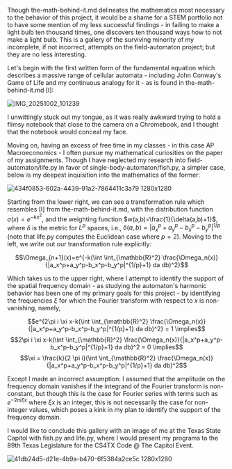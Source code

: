 Though the-math-behind-it.md delineates the mathematics most necessary to the behavior of this project, it would be a shame for a STEM portfolio not to have some mention of my less successful findings - in failing to make a light bulb ten thousand times, one discovers ten thousand ways how to not make a light bulb.
This is a gallery of the surviving minority of my incomplete, if not incorrect, attempts on the field-automaton project; but they are no less interesting.

Let's begin with the first written form of the fundamental equation which describes a massive range of cellular automata - including John Conway's Game of Life and my continuous analogy for it - as is found in the-math-behind-it.md [I]:

![IMG_20251002_101239](https://github.com/user-attachments/assets/4542e068-6436-4791-a4a4-f1815bee8998)

I unwittingly stuck out my tongue, as it was really awkward trying to hold a flimsy notebook that close to the camera on a Chromebook, and I thought that the notebook would conceal my face.

Moving on, having an excess of free time in my classes - in this case AP Macroeconomics - I often pursue my mathematical curiosities on the paper of my assignments. 
Though I have neglected my research into field-automaton/life.py in favor of single-body-automaton/fish.py, a simpler case, below is my deepest inquisition into the mathematics of the former:

![434f0853-602a-4439-91a2-7864411c3a79 1280x1280](https://github.com/user-attachments/assets/3172b94a-bb24-4d94-8e75-8d2ad3efcf32)

Starting from the lower right, we can see a transformation rule which resembles [I] from the-math-behind-it.md, with the distribution function $\sigma(x) = e^{-kx^2}$, and the weighting function $w(a,b)=\frac{1}{\delta(a,b)+1}$, where $\delta$ is the metric for $L^p$ spaces, i.e., $\delta(a,b)=|a_x^p+a_y^p-b_x^p-b_y^p|^{1/p}$ (note that life.py computes the Euclidean case where $p = 2$). Moving to the left, we write out our transformation rule explicitly:

$$\Omega_{n+1}(x)=e^{-k(\int \int_{\mathbb{R}^2} \frac{\Omega_n(x)}{|a_x^p+a_y^p-b_x^p-b_y^p|^{1/p}+1} da db)^2}$$

Which takes us to the upper right, where I attempt to identify the support of the spatial frequency domain - as studying the automaton's harmonic behavior has been one of my primary goals for this project - by identifying the frequencies $\xi$ for which the Fourier transform with respect to $x$ is non-vanishing, namely,

$$e^{2\pi i \xi x-k(\int \int_{\mathbb{R}^2} \frac{\Omega_n(x)}{|a_x^p+a_y^p-b_x^p-b_y^p|^{1/p}+1} da db)^2} = 1 \implies$$
$$2\pi i \xi x-k(\int \int_{\mathbb{R}^2} \frac{\Omega_n(x)}{|a_x^p+a_y^p-b_x^p-b_y^p|^{1/p}+1} da db)^2 = 0 \implies$$
$$\xi = \frac{k}{2 \pi i}(\int \int_{\mathbb{R}^2} \frac{\Omega_n(x)}{|a_x^p+a_y^p-b_x^p-b_y^p|^{1/p}+1} da db)^2$$

Except I made an incorrect assumption: I assumed that the amplitude on the frequency domain vanishes if the integrand of the Fourier transform is non-constant, but though this is the case for Fourier series with terms such as $e^{-2 \pi i \xi x}$ where $\xi x$ is an integer, this is not necessarily the case for non-integer values, which poses a kink in my plan to identify the support of the frequency domain.

I would like to conclude this gallery with an image of me at the Texas State Capitol with fish.py and life.py, where I would present my programs to the 89th Texas Legislature for the CS4TX Code @ The Capitol Event.

![41db24d5-d21e-4b9a-b470-6f5384a2ce5c 1280x1280](https://github.com/user-attachments/assets/dc98e21c-02e7-496a-84ac-6c13bd829c53)

